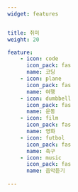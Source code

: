 ```yaml
---
widget: features


title: 취미
weight: 20

feature:
    - icon: code
      icon_pack: fas
      name: 코딩
    - icon: plane
      icon_pack: fas
      name: 여행
    - icon: dumbbell
      icon_pack: fas
      name: 운동
    - icon: film
      icon_pack: fas
      name: 영화
    - icon: futbol
      icon_pack: fas
      name: 축구
    - icon: music
      icon_pack: fas
      name: 음악듣기
    
---
```

